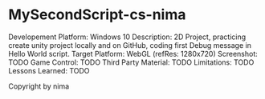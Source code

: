 # MySecondScript-cs-nima
Developement Platform: Windows 10
Description: 2D Project, practicing create unity project locally and on GitHub, coding first Debug message in Hello World script.
Target Platform: WebGL (refRes: 1280x720)
Screenshot: TODO
Game Control: TODO
Third Party Material: TODO
Limitations: TODO
Lessons Learned: TODO

Copyright by nima
